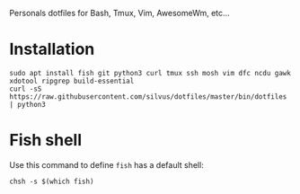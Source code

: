 Personals dotfiles for Bash, Tmux, Vim, AwesomeWm, etc...

# Installation

```shell
sudo apt install fish git python3 curl tmux ssh mosh vim dfc ncdu gawk xdotool ripgrep build-essential
curl -sS https://raw.githubusercontent.com/silvus/dotfiles/master/bin/dotfiles | python3
```

# Fish shell

Use this command to define `fish` has a default shell:
```shell
chsh -s $(which fish)
```
